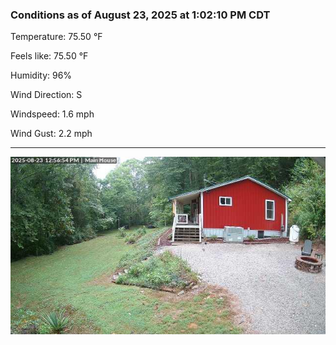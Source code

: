 ### Conditions as of August 23, 2025 at 1:02:10 PM CDT 

Temperature: 75.50 &deg;F

Feels like: 75.50 &deg;F

Humidity: 96%

Wind Direction: S

Windspeed: 1.6 mph

Wind Gust: 2.2 mph

---

<img src="./images/latest.jpeg"/>


